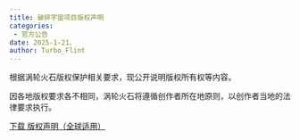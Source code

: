 ```yaml
---
title: 破碎宇宙项目版权声明
categories:
 - 官方公告
date: 2025-1-21、
author: Turbo_Flint
---
```


根据涡轮火石版权保护相关要求，现公开说明版权所有权等内容。

因各地版权要求各不相同，涡轮火石将遵循创作者所在地原则，以创作者当地的法律要求执行。

[下载 版权声明（全球适用）](#)